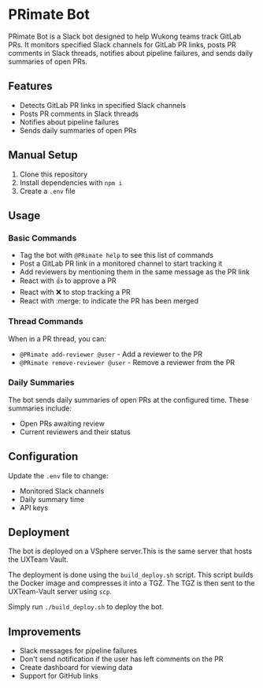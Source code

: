 # PRimate Bot

PRimate Bot is a Slack bot designed to help Wukong teams track GitLab PRs. It monitors specified Slack channels for GitLab PR links, posts PR comments in Slack threads, notifies about pipeline failures, and sends daily summaries of open PRs.

## Features

- Detects GitLab PR links in specified Slack channels
- Posts PR comments in Slack threads
- Notifies about pipeline failures
- Sends daily summaries of open PRs

## Manual Setup

1. Clone this repository
2. Install dependencies with `npm i`
3. Create a `.env` file

## Usage

### Basic Commands
- Tag the bot with `@PRimate help` to see this list of commands
- Post a GitLab PR link in a monitored channel to start tracking it
- Add reviewers by mentioning them in the same message as the PR link
- React with 👍 to approve a PR
- React with :x: to stop tracking a PR
- React with :merge: to indicate the PR has been merged

### Thread Commands
When in a PR thread, you can:
- `@PRimate add-reviewer @user` - Add a reviewer to the PR
- `@PRimate remove-reviewer @user` - Remove a reviewer from the PR

### Daily Summaries
The bot sends daily summaries of open PRs at the configured time. These summaries include:
- Open PRs awaiting review
- Current reviewers and their status

## Configuration

Update the `.env` file to change:
- Monitored Slack channels
- Daily summary time
- API keys

## Deployment

The bot is deployed on a VSphere server.This is the same server that hosts the UXTeam Vault.

The deployment is done using the `build_deploy.sh` script. This script builds the Docker image and compresses it into a TGZ. The TGZ is then sent to the UXTeam-Vault server using `scp`.

Simply run `./build_deploy.sh` to deploy the bot.

## Improvements
- Slack messages for pipeline failures
- Don't send notification if the user has left comments on the PR
- Create dashboard for viewing data
- Support for GitHub links
